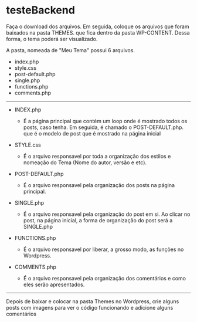 # testeBackend



Faça o download dos arquivos. Em seguida, coloque os arquivos que foram baixados na pasta THEMES. que fica dentro da pasta WP-CONTENT. Dessa forma, o tema poderá ser visualizado.

A pasta, nomeada de "Meu Tema" possui 6 arquivos.

- index.php
- style.css
- post-default.php
- single.php
- functions.php
- comments.php

- - - - -

- INDEX.php
  - É a página principal que contém um loop onde é mostrado todos os posts, caso tenha. Em seguida, é chamado o POST-DEFAULT.php. que é o modelo de post que é mostrado na página inicial
  
- STYLE.css
  - É o arquivo responsavel por toda a organização dos estilos e nomeação do Tema (Nome do autor, versão e etc).

- POST-DEFAULT.php
  - É o arquivo responsavel pela organização dos posts na página principal.

- SINGLE.php
  - É o arquivo responsavel pela organização do post em si. Ao clicar no post, na página inicial, a forma de organização do post será a SINGLE.php

- FUNCTIONS.php
  - É o arquivo responsavel por liberar, a grosso modo, as funções no Wordpress.

- COMMENTS.php
  - É o arquivo responsavel pela organização dos comentários e como eles serão apresentados.
  
- - - - - 

Depois de baixar e colocar na pasta Themes no Wordpress, crie alguns posts com imagens para ver o código funcionando e adicione alguns comentários
